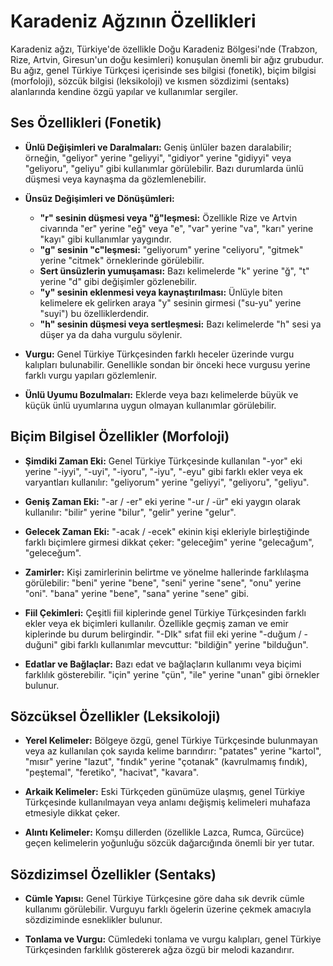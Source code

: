 # Karadeniz Ağzının Özellikleri

Karadeniz ağzı, Türkiye'de özellikle Doğu Karadeniz Bölgesi'nde (Trabzon, Rize, Artvin, Giresun'un doğu kesimleri) konuşulan önemli bir ağız grubudur. Bu ağız, genel Türkiye Türkçesi içerisinde ses bilgisi (fonetik), biçim bilgisi (morfoloji), sözcük bilgisi (leksikoloji) ve kısmen sözdizimi (sentaks) alanlarında kendine özgü yapılar ve kullanımlar sergiler.

## Ses Özellikleri (Fonetik)

*   **Ünlü Değişimleri ve Daralmaları:**
    Geniş ünlüler bazen daralabilir; örneğin, "geliyor" yerine "geliyyi", "gidiyor" yerine "gidiyyi" veya "geliyoru", "geliyu" gibi kullanımlar görülebilir. Bazı durumlarda ünlü düşmesi veya kaynaşma da gözlemlenebilir.

*   **Ünsüz Değişimleri ve Dönüşümleri:**
    *   **"r" sesinin düşmesi veya "ğ"leşmesi:** Özellikle Rize ve Artvin civarında "er" yerine "eğ" veya "e", "var" yerine "va", "karı" yerine "kayı" gibi kullanımlar yaygındır.
    *   **"g" sesinin "c"leşmesi:** "geliyorum" yerine "celiyoru", "gitmek" yerine "citmek" örneklerinde görülebilir.
    *   **Sert ünsüzlerin yumuşaması:** Bazı kelimelerde "k" yerine "ğ", "t" yerine "d" gibi değişimler gözlenebilir.
    *   **"y" sesinin eklenmesi veya kaynaştırılması:** Ünlüyle biten kelimelere ek gelirken araya "y" sesinin girmesi ("su-yu" yerine "suyi") bu özelliklerdendir.
    *   **"h" sesinin düşmesi veya sertleşmesi:** Bazı kelimelerde "h" sesi ya düşer ya da daha vurgulu söylenir.

*   **Vurgu:**
    Genel Türkiye Türkçesinden farklı heceler üzerinde vurgu kalıpları bulunabilir. Genellikle sondan bir önceki hece vurgusu yerine farklı vurgu yapıları gözlemlenir.

*   **Ünlü Uyumu Bozulmaları:**
    Eklerde veya bazı kelimelerde büyük ve küçük ünlü uyumlarına uygun olmayan kullanımlar görülebilir.

## Biçim Bilgisel Özellikler (Morfoloji)

*   **Şimdiki Zaman Eki:**
    Genel Türkiye Türkçesinde kullanılan "-yor" eki yerine "-iyyi", "-uyi", "-iyoru", "-iyu", "-eyu" gibi farklı ekler veya ek varyantları kullanılır: "geliyorum" yerine "geliyyi", "geliyoru", "geliyu".

*   **Geniş Zaman Eki:**
    "-ar / -er" eki yerine "-ur / -ür" eki yaygın olarak kullanılır: "bilir" yerine "bilur", "gelir" yerine "gelur".

*   **Gelecek Zaman Eki:**
    "-acak / -ecek" ekinin kişi ekleriyle birleştiğinde farklı biçimlere girmesi dikkat çeker: "geleceğim" yerine "gelecağum", "geleceğum".

*   **Zamirler:**
    Kişi zamirlerinin belirtme ve yönelme hallerinde farklılaşma görülebilir: "beni" yerine "bene", "seni" yerine "sene", "onu" yerine "oni". "bana" yerine "bene", "sana" yerine "sene" gibi.

*   **Fiil Çekimleri:**
    Çeşitli fiil kiplerinde genel Türkiye Türkçesinden farklı ekler veya ek biçimleri kullanılır. Özellikle geçmiş zaman ve emir kiplerinde bu durum belirgindir. "-DIk" sıfat fiil eki yerine "-duğum / -duğuni" gibi farklı kullanımlar mevcuttur: "bildiğin" yerine "bilduğun".

*   **Edatlar ve Bağlaçlar:**
    Bazı edat ve bağlaçların kullanımı veya biçimi farklılık gösterebilir. "için" yerine "çün", "ile" yerine "unan" gibi örnekler bulunur.

## Sözcüksel Özellikler (Leksikoloji)

*   **Yerel Kelimeler:**
    Bölgeye özgü, genel Türkiye Türkçesinde bulunmayan veya az kullanılan çok sayıda kelime barındırır: "patates" yerine "kartol", "mısır" yerine "lazut", "fındık" yerine "çotanak" (kavrulmamış fındık), "peştemal", "feretiko", "hacivat", "kavara".

*   **Arkaik Kelimeler:**
    Eski Türkçeden günümüze ulaşmış, genel Türkiye Türkçesinde kullanılmayan veya anlamı değişmiş kelimeleri muhafaza etmesiyle dikkat çeker.

*   **Alıntı Kelimeler:**
    Komşu dillerden (özellikle Lazca, Rumca, Gürcüce) geçen kelimelerin yoğunluğu sözcük dağarcığında önemli bir yer tutar.

## Sözdizimsel Özellikler (Sentaks)

*   **Cümle Yapısı:**
    Genel Türkiye Türkçesine göre daha sık devrik cümle kullanımı görülebilir. Vurguyu farklı ögelerin üzerine çekmek amacıyla sözdiziminde esneklikler bulunur.

*   **Tonlama ve Vurgu:**
    Cümledeki tonlama ve vurgu kalıpları, genel Türkiye Türkçesinden farklılık göstererek ağza özgü bir melodi kazandırır.